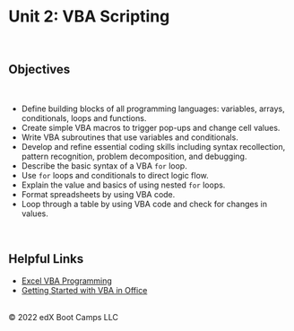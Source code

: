 # Unit 2: VBA Scripting
<br>

## Objectives
<br>

  * Define building blocks of all programming languages: variables, arrays, conditionals, loops and functions.
  * Create simple VBA macros to trigger pop-ups and change cell values.
  * Write VBA subroutines that use variables and conditionals.
  * Develop and refine essential coding skills including syntax recollection, pattern recognition, problem decomposition, and debugging.
  * Describe the basic syntax of a VBA `for` loop.
  * Use `for` loops and conditionals to direct logic flow.
  * Explain the value and basics of using nested `for` loops.
  * Format spreadsheets by using VBA code.
  * Loop through a table by using VBA code and check for changes in values.
<br>

  ## Helpful Links
  * [Excel VBA Programming](http://www.homeandlearn.org/excel_vba_practice1.html)
  * [Getting Started with VBA in Office](https://learn.microsoft.com/en-us/office/vba/library-reference/concepts/getting-started-with-vba-in-office)


<br>
© 2022 edX Boot Camps LLC